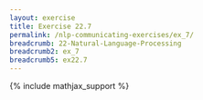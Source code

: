 ```yaml
---
layout: exercise
title: Exercise 22.7
permalink: /nlp-communicating-exercises/ex_7/
breadcrumb: 22-Natural-Language-Processing
breadcrumb2: ex_7
breadcrumb5: ex22.7
---
```


{% include mathjax_support %}

